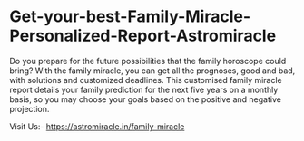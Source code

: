 # Get-your-best-Family-Miracle-Personalized-Report-Astromiracle

Do you prepare for the future possibilities that the family horoscope could bring? With the family miracle, you can get all the prognoses, good and bad, with solutions and customized deadlines. This customised family miracle report details your family prediction for the next five years on a monthly basis, so you may choose your goals based on the positive and negative projection.

Visit Us:- https://astromiracle.in/family-miracle
